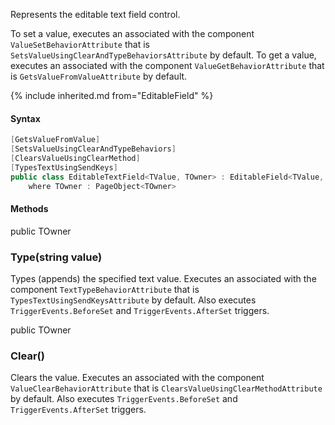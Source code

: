 Represents the editable text field control.

To set a value, executes an associated with the component `ValueSetBehaviorAttribute`
that is `SetsValueUsingClearAndTypeBehaviorsAttribute` by default.
To get a value, executes an associated with the component `ValueGetBehaviorAttribute`
that is `GetsValueFromValueAttribute` by default.

{% include inherited.md from="EditableField" %}

#### Syntax

```cs
[GetsValueFromValue]
[SetsValueUsingClearAndTypeBehaviors]
[ClearsValueUsingClearMethod]
[TypesTextUsingSendKeys]
public class EditableTextField<TValue, TOwner> : EditableField<TValue, TOwner>, IClearable
    where TOwner : PageObject<TOwner>
```

#### Methods

<div class="member">
    <span class="head"><span class="keyword">public</span> <span class="type">TOwner</span></span>
    <h3><span class="body">Type</span><span class="tail">(<span class="keyword">string</span> value)</span></h3>
</div>

Types (appends) the specified text value.
Executes an associated with the component `TextTypeBehaviorAttribute`
that is `TypesTextUsingSendKeysAttribute` by default.
Also executes `TriggerEvents.BeforeSet` and `TriggerEvents.AfterSet` triggers.

<div class="member">
    <span class="head"><span class="keyword">public</span> <span class="type">TOwner</span></span>
    <h3><span class="body">Clear()</span></h3>
</div>

Clears the value.
Executes an associated with the component `ValueClearBehaviorAttribute`
that is `ClearsValueUsingClearMethodAttribute` by default.
Also executes `TriggerEvents.BeforeSet` and `TriggerEvents.AfterSet` triggers.
